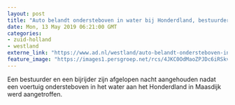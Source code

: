 ```yaml
---
layout: post
title: "Auto belandt ondersteboven in water bij Honderdland, bestuurder en bijrijder aangehouden"
date: Mon, 13 May 2019 06:21:00 GMT
categories: 
- zuid-holland 
- westland 
externe_link: "https://www.ad.nl/westland/auto-belandt-ondersteboven-in-water-bij-honderdland-bestuurder-en-bijrijder-aangehouden~a400c4be/"
feature_image: "https://images1.persgroep.net/rcs/4JKC0OdMaoZPJDc6iRSkvqL-GUA/diocontent/148197198/_fitwidth/400/?appId=21791a8992982cd8da851550a453bd7f&quality=0.7"
---
```


Een bestuurder en een bijrijder zijn afgelopen nacht aangehouden nadat een voertuig ondersteboven in het water aan het Honderdland in Maasdijk werd aangetroffen.
